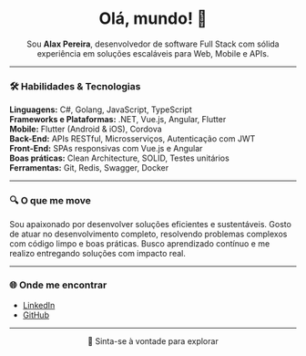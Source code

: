 <h1 align="center">Olá, mundo! 👋</h1>

<p align="center">
  Sou <strong>Alax Pereira</strong>, desenvolvedor de software Full Stack com sólida experiência em soluções escaláveis para Web, Mobile e APIs.
</p>

---

### 🛠️ Habilidades & Tecnologias

**Linguagens:** C#, Golang, JavaScript, TypeScript  
**Frameworks e Plataformas:** .NET, Vue.js, Angular, Flutter  
**Mobile:** Flutter (Android & iOS), Cordova  
**Back-End:** APIs RESTful, Microsserviços, Autenticação com JWT  
**Front-End:** SPAs responsivas com Vue.js e Angular  
**Boas práticas:** Clean Architecture, SOLID, Testes unitários  
**Ferramentas:** Git, Redis, Swagger, Docker

---

### 🔍 O que me move

Sou apaixonado por desenvolver soluções eficientes e sustentáveis. Gosto de atuar no desenvolvimento completo, resolvendo problemas complexos com código limpo e boas práticas. Busco aprendizado contínuo e me realizo entregando soluções com impacto real.

---

### 🌐 Onde me encontrar

- [LinkedIn](https://linkedin.com/in/alaxpereira)  
- [GitHub](https://github.com/alaxpereira)  

---

<p align="center">
  🚀 Sinta-se à vontade para explorar
